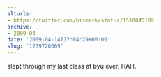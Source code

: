 ```yaml
---
alturls:
- https://twitter.com/bismark/status/1518045189
archive:
- 2009-04
date: '2009-04-14T17:04:29+00:00'
slug: '1239728669'
---
```


slept through my last class at byu ever. HAH.

